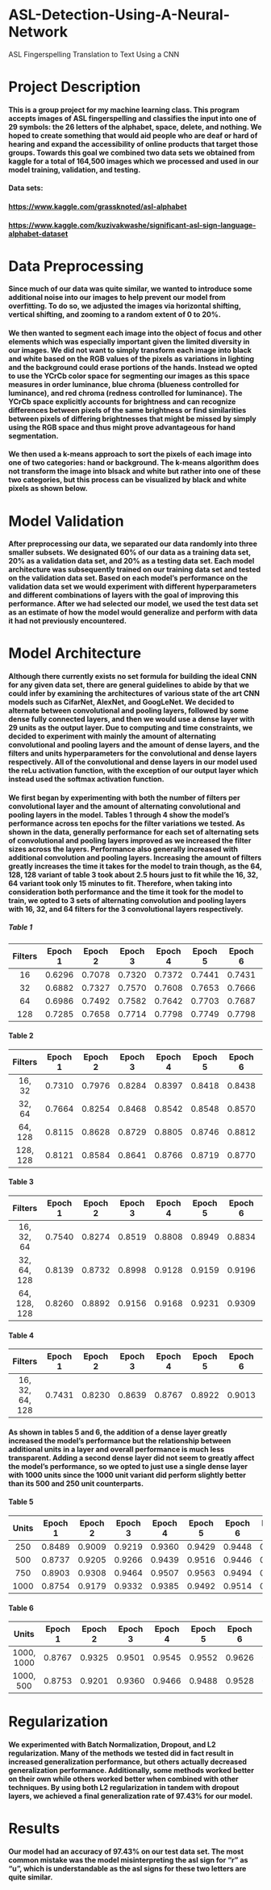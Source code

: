 # ASL-Detection-Using-A-Neural-Network
ASL Fingerspelling Translation to Text Using a CNN

# Project Description
#### This is a group project for my machine learning class. This program accepts images of ASL fingerspelling and classifies the input into one of 29 symbols: the 26 letters of the alphabet, space, delete, and nothing. We hoped to create something that would aid people who are deaf or hard of hearing and expand the accessibility of online products that target those groups. Towards this goal we combined two data sets we obtained from kaggle for a total of 164,500 images which we processed and used in our model training, validation, and testing.

#### Data sets: 
#### https://www.kaggle.com/grassknoted/asl-alphabet
#### https://www.kaggle.com/kuzivakwashe/significant-asl-sign-language-alphabet-dataset


# Data Preprocessing
#### Since much of our data was quite similar, we wanted to introduce some additional noise into our images to help prevent our model from overfitting. To do so, we adjusted the images via horizontal shifting, vertical shifting, and zooming to a random extent of 0 to 20%. 

#### We then wanted to segment each image into the object of focus and other elements which was especially important given the limited diversity in our images. We did not want to simply transform each image into black and white based on the RGB values of the pixels as variations in lighting and the background could erase portions of the hands. Instead we opted to use the YCrCb color space for segmenting our images as this space measures in order luminance, blue chroma (blueness controlled for luminance), and red chroma (redness controlled for luminance). The YCrCb space explicitly accounts for brightness and can recognize differences between pixels of the same brightness or find similarities between pixels of differing brightnesses that might be missed by simply using the RGB space and thus might prove advantageous for hand segmentation.

#### We then used a k-means approach to sort the pixels of each image into one of  two categories: hand or background. The k-means algorithm does not transform the image into blsack and white but rather into one of these two categories, but this process can be visualized by black and white pixels as shown below.


# Model Validation
#### After preprocessing our data, we separated our data randomly into three smaller subsets. We designated 60% of our data as a training data set, 20% as a validation data set, and 20% as a testing data set. Each model architecture was subsequently trained on our training data set and tested on the validation data set. Based on each model’s performance on the validation data set we would experiment with different hyperparameters and different combinations of layers with the goal of improving this performance. After we had selected our model, we used the test data set as an estimate of how the model would generalize and perform with data it had not previously encountered. 


# Model Architecture
#### Although there currently exists no set formula for building the ideal CNN for any given data set, there are general guidelines to abide by that we could infer by examining the architectures of various state of the art CNN models such as CifarNet, AlexNet, and GoogLeNet. We decided to alternate between convolutional and pooling layers, followed by some dense fully connected layers, and then we would use a dense layer with 29 units as the output layer. Due to computing and time constraints, we decided to experiment with mainly the amount of alternating convolutional and pooling layers and the amount of dense layers, and the filters and units hyperparameters for the convolutional and dense layers respectively. All of the convolutional and dense layers in our model used the reLu activation function, with the exception of our output layer which instead used the softmax activation function.

#### We first began by experimenting with both the number of filters per convolutional layer and the amount of alternating convolutional and pooling layers in the model. Tables 1 through 4 show the model’s performance across ten epochs for the filter variations we tested. As shown in the data, generally performance for each set of alternating sets of convolutional and pooling layers improved as we increased the filter sizes across the layers. Performance also generally increased with additional convolution and pooling layers. Increasing the amount of filters greatly increases the time it takes for the model to train though, as the 64, 128, 128 variant of table 3 took about 2.5 hours just to fit while the 16, 32, 64 variant took only 15 minutes to fit. Therefore, when taking into consideration both performance and the time it took for the model to train, we opted to 3 sets of alternating convolution and pooling layers with 16, 32, and 64 filters for the 3 convolutional layers respectively.

##### Table 1
| Filters | Epoch 1 | Epoch 2 | Epoch 3 | Epoch 4 | Epoch 5 | Epoch 6 | Epoch 7 | Epoch 8 | Epoch 9 | Epoch 10 |
|:-------:|:-------:|:-------:|:-------:|:-------:|:-------:|:-------:|:-------:|:-------:|:-------:|:--------:|
| 16      | 0.6296  | 0.7078  | 0.7320  | 0.7372  | 0.7441  | 0.7431  | 0.7439  | 0.7434  | 0.7478  | 0.7422   |
| 32      | 0.6882  | 0.7327	| 0.7570	| 0.7608	| 0.7653	| 0.7666	| 0.7640  | 0.7657  | 0.7619	| 0.7662   |   
| 64      | 0.6986  | 0.7492	| 0.7582	| 0.7642	| 0.7703	| 0.7687	|0.7691	  | 0.7686	| 0.768	  | 0.7701   |
| 128     | 0.7285  | 0.7658	| 0.7714	| 0.7798	| 0.7749	| 0.7798	| 0.7762	| 0.7758	| 0.7765	| 0.7776   |

#### Table 2
| Filters  | Epoch 1 | Epoch 2 | Epoch 3 | Epoch 4 | Epoch 5 | Epoch 6 | Epoch 7 | Epoch 8 | Epoch 9 | Epoch 10 |
|:--------:|:-------:|:-------:|:-------:|:-------:|:-------:|:-------:|:-------:|:-------:|:-------:|:--------:|
| 16, 32   | 0.7310	| 0.7976  | 0.8284	| 0.8397	| 0.8418	| 0.8438	| 0.8507	| 0.8521  | 0.8447	| 0.8502   |
| 32, 64   | 0.7664	| 0.8254	| 0.8468	| 0.8542	| 0.8548	| 0.8570	| 0.8599	| 0.8578	| 0.8582	| 0.8591   |
| 64, 128  | 0.8115	| 0.8628	| 0.8729	| 0.8805	| 0.8746	| 0.8812	| 0.8867	| 0.8834	| 0.8833	| 0.8837   |
| 128, 128 | 0.8121	| 0.8584  | 0.8641	| 0.8766	| 0.8719	| 0.8770	| 0.8774	| 0.8808	| 0.8781	| 0.8751   |

#### Table 3
| Filters      | Epoch 1 | Epoch 2 | Epoch 3 | Epoch 4 | Epoch 5 | Epoch 6 | Epoch 7 | Epoch 8 | Epoch 9 | Epoch 10 |
|:------------:|:-------:|:-------:|:-------:|:-------:|:-------:|:-------:|:-------:|:-------:|:-------:|:--------:|
| 16, 32, 64   | 0.7540	 | 0.8274	 | 0.8519	 | 0.8808	 | 0.8949	 | 0.8834	 | 0.8971	 | 0.8963	 | 0.9036	 | 0.9113   |
| 32, 64, 128  | 0.8139	 | 0.8732	 | 0.8998	 | 0.9128	 | 0.9159	 | 0.9196	 | 0.9236	 | 0.9169	 | 0.9225	 | 0.9281   |
| 64, 128, 128 | 0.8260	 | 0.8892	 | 0.9156	 | 0.9168	 | 0.9231	 | 0.9309	 | 0.9241	 | 0.9321	 | 0.9374	 | 0.9301   |

#### Table 4
| Filters         | Epoch 1 | Epoch 2 | Epoch 3 | Epoch 4 | Epoch 5 | Epoch 6 | Epoch 7 | Epoch 8 | Epoch 9 | Epoch 10 |
|:---------------:|:-------:|:-------:|:-------:|:-------:|:-------:|:-------:|:-------:|:-------:|:-------:|:--------:|
| 16, 32, 64, 128 | 0.7431	| 0.8230  | 0.8639	| 0.8767	| 0.8922	| 0.9013	| 0.9018	| 0.9096	| 0.9131	| 0.9107   |

#### As shown in tables 5 and 6, the addition of a dense layer greatly increased the model’s performance but the relationship between additional units in a layer and overall performance is much less transparent. Adding a second dense layer did not seem to greatly affect the model’s performance, so we opted to just use a single dense layer with 1000 units since the 1000 unit variant did perform slightly better than its 500 and 250 unit counterparts.

#### Table 5
| Units | Epoch 1 | Epoch 2 | Epoch 3 | Epoch 4 | Epoch 5 | Epoch 6 | Epoch 7 | Epoch 8 | Epoch 9 | Epoch 10 |
|:-----:|:-------:|:-------:|:-------:|:-------:|:-------:|:-------:|:-------:|:-------:|:-------:|:--------:|
| 250   | 0.8489	| 0.9009	| 0.9219	| 0.9360	| 0.9429	| 0.9448	| 0.9463	| 0.9480	| 0.9460	| 0.9542   |
| 500   | 0.8737	| 0.9205	| 0.9266	| 0.9439	| 0.9516	| 0.9446	| 0.9555	| 0.9531	| 0.9553	| 0.9563   |
| 750   | 0.8903	| 0.9308	| 0.9464	| 0.9507	| 0.9563	| 0.9494	| 0.9578	| 0.9586	| 0.9595	| 0.9626   |
| 1000  | 0.8754	| 0.9179	| 0.9332	| 0.9385	| 0.9492	| 0.9514	| 0.9535	| 0.9503	| 0.9536	| 0.9512   |

#### Table 6
| Units      | Epoch 1 | Epoch 2 | Epoch 3 | Epoch 4 | Epoch 5 | Epoch 6 | Epoch 7 | Epoch 8 | Epoch 9 | Epoch 10 |
|:----------:|:-------:|:-------:|:-------:|:-------:|:-------:|:-------:|:-------:|:-------:|:-------:|:--------:|
| 1000, 1000 | 0.8767  |0.9325	 |0.9501	 |0.9545	 |0.9552	 |0.9626	 |0.9629	 |0.9639	 |0.9614	 |0.9644    |
| 1000, 500  | 0.8753	 |0.9201	 |0.9360	 |0.9466	 |0.9488	 |0.9528	 |0.9572	 |0.9609	 |0.9540	 |0.9606    |


# Regularization
#### We experimented with Batch Normalization, Dropout, and L2 regularization. Many of the methods we tested did in fact result in increased generalization performance, but others actually decreased generalization performance. Additionally, some methods worked better on their own while others worked better when combined with other techniques. By using both L2 regularization in tandem with dropout layers, we achieved a final generalization rate of 97.43% for our model.

# Results
#### Our model had an accuracy of 97.43% on our test data set. The most common mistake was the model misinterpreting the asl sign for “r” as “u”, which is understandable as the asl signs for these two letters are quite similar.

